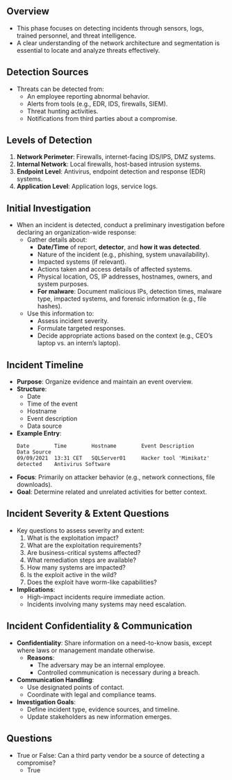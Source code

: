 ## Overview
- This phase focuses on detecting incidents through sensors, logs, trained personnel, and threat intelligence. 
- A clear understanding of the network architecture and segmentation is essential to locate and analyze threats effectively.



## Detection Sources
- Threats can be detected from:
	- An employee reporting abnormal behavior.
	- Alerts from tools (e.g., EDR, IDS, firewalls, SIEM).
	- Threat hunting activities.
	- Notifications from third parties about a compromise.



## Levels of Detection
1. **Network Perimeter**: Firewalls, internet-facing IDS/IPS, DMZ systems.
2. **Internal Network**: Local firewalls, host-based intrusion systems.
3. **Endpoint Level**: Antivirus, endpoint detection and response (EDR) systems.
4. **Application Level**: Application logs, service logs.



## Initial Investigation
- When an incident is detected, conduct a preliminary investigation before declaring an organization-wide response:
	- Gather details about:
	    - **Date/Time** of report, **detector**, and **how it was detected**.
	    - Nature of the incident (e.g., phishing, system unavailability).
	    - Impacted systems (if relevant).
	    - Actions taken and access details of affected systems.
	    - Physical location, OS, IP addresses, hostnames, owners, and system purposes.
	    - **For malware**: Document malicious IPs, detection times, malware type, impacted systems, and forensic information (e.g., file hashes).
	- Use this information to:
	    - Assess incident severity.
	    - Formulate targeted responses.
	    - Decide appropriate actions based on the context (e.g., CEO’s laptop vs. an intern’s laptop).



## Incident Timeline
- **Purpose**: Organize evidence and maintain an event overview.
- **Structure**:
    - Date
    - Time of the event
    - Hostname
    - Event description
    - Data source
- **Example Entry**:
    ```
    Date        Time        Hostname        Event Description                  Data Source
    09/09/2021  13:31 CET   SQLServer01     Hacker tool 'Mimikatz' detected    Antivirus Software
    ```
- **Focus**: Primarily on attacker behavior (e.g., network connections, file downloads).
- **Goal**: Determine related and unrelated activities for better context.



## Incident Severity & Extent Questions
- Key questions to assess severity and extent:
	1. What is the exploitation impact?
	2. What are the exploitation requirements?
	3. Are business-critical systems affected?
	4. What remediation steps are available?
	5. How many systems are impacted?
	6. Is the exploit active in the wild?
	7. Does the exploit have worm-like capabilities?
- **Implications**:
    - High-impact incidents require immediate action.
    - Incidents involving many systems may need escalation.



## Incident Confidentiality & Communication
- **Confidentiality**: Share information on a need-to-know basis, except where laws or management mandate otherwise.
    - **Reasons**:
        - The adversary may be an internal employee.
        - Controlled communication is necessary during a breach.
- **Communication Handling**:
    - Use designated points of contact.
    - Coordinate with legal and compliance teams.
- **Investigation Goals**:
    - Define incident type, evidence sources, and timeline.
    - Update stakeholders as new information emerges.



## Questions
- True or False: Can a third party vendor be a source of detecting a compromise?
	- True